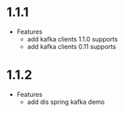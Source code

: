# 1.1.1

- Features
  * add kafka clients 1.1.0 supports
  * add kafka clients 0.11 supports
  
# 1.1.2
- Features
  * add dis spring kafka demo
